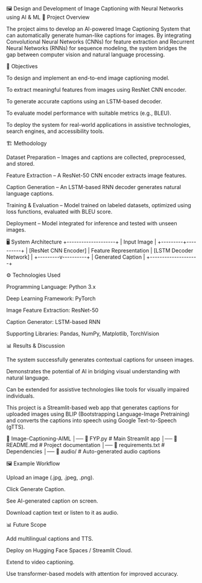 🖼️ Design and Development of Image Captioning with Neural Networks using AI & ML
📌 Project Overview

The project aims to develop an AI-powered Image Captioning System that can automatically generate human-like captions for images.
By integrating Convolutional Neural Networks (CNNs) for feature extraction and Recurrent Neural Networks (RNNs) for sequence modeling, the system bridges the gap between computer vision and natural language processing.

🎯 Objectives

To design and implement an end-to-end image captioning model.

To extract meaningful features from images using ResNet CNN encoder.

To generate accurate captions using an LSTM-based decoder.

To evaluate model performance with suitable metrics (e.g., BLEU).

To deploy the system for real-world applications in assistive technologies, search engines, and accessibility tools.


🏗️ Methodology

Dataset Preparation – Images and captions are collected, preprocessed, and stored.

Feature Extraction – A ResNet-50 CNN encoder extracts image features.

Caption Generation – An LSTM-based RNN decoder generates natural language captions.

Training & Evaluation – Model trained on labeled datasets, optimized using loss functions, evaluated with BLEU score.

Deployment – Model integrated for inference and tested with unseen images.

🖥️ System Architecture
          +--------------------+
          |   Input Image      |
          +---------+----------+
                    |
           [ResNet CNN Encoder]
                    |
            Feature Representation
                    |
           [LSTM Decoder Network]
                    |
          +---------v----------+
          | Generated Caption  |
          +--------------------+



⚙️ Technologies Used

Programming Language: Python 3.x

Deep Learning Framework: PyTorch

Image Feature Extraction: ResNet-50

Caption Generator: LSTM-based RNN

Supporting Libraries: Pandas, NumPy, Matplotlib, TorchVision


📊 Results & Discussion

The system successfully generates contextual captions for unseen images.

Demonstrates the potential of AI in bridging visual understanding with natural language.

Can be extended for assistive technologies like tools for visually impaired individuals.


This project is a Streamlit-based web app that generates captions for uploaded images using BLIP (Bootstrapping Language-Image Pretraining) and converts the captions into speech using Google Text-to-Speech (gTTS).


📁 Image-Captioning-AIML
│── 📜 FYP.py                 # Main Streamlit app
│── 📜 README.md              # Project documentation
│── 📜 requirements.txt       # Dependencies
│── 📁 audio/                 # Auto-generated audio captions

🖼️ Example Workflow

Upload an image (.jpg, .jpeg, .png).

Click Generate Caption.

See AI-generated caption on screen.

Download caption text or listen to it as audio.

📊 Future Scope

Add multilingual captions and TTS.

Deploy on Hugging Face Spaces / Streamlit Cloud.

Extend to video captioning.

Use transformer-based models with attention for improved accuracy.




